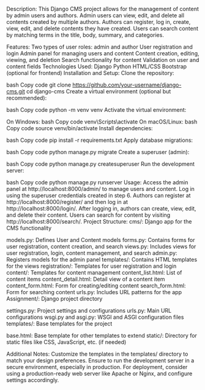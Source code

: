 Description:
This Django CMS project allows for the management of content by admin users and authors. Admin users can view, edit, and delete all contents created by multiple authors. Authors can register, log in, create, view, edit, and delete contents they have created. Users can search content by matching terms in the title, body, summary, and categories.

Features:
Two types of user roles: admin and author
User registration and login
Admin panel for managing users and content
Content creation, editing, viewing, and deletion
Search functionality for content
Validation on user and content fields
Technologies Used:
Django
Python
HTML/CSS
Bootstrap (optional for frontend)
Installation and Setup:
Clone the repository:

bash
Copy code
git clone https://github.com/your-username/django-cms.git
cd django-cms
Create a virtual environment (optional but recommended):

bash
Copy code
python -m venv venv
Activate the virtual environment:

On Windows:
bash
Copy code
venv\Scripts\activate
On macOS/Linux:
bash
Copy code
source venv/bin/activate
Install dependencies:

bash
Copy code
pip install -r requirements.txt
Apply database migrations:

bash
Copy code
python manage.py migrate
Create a superuser (admin):

bash
Copy code
python manage.py createsuperuser
Run the development server:

bash
Copy code
python manage.py runserver
Usage:
Access the admin panel at http://localhost:8000/admin/ to manage users and content. Log in using the superuser credentials created in step 6.
Authors can register at http://localhost:8000/register/ and then log in at http://localhost:8000/login/.
After logging in, authors can create, view, edit, and delete their content.
Users can search for content by visiting http://localhost:8000/search/.
Project Structure:
cms/: Django app for the CMS functionality

models.py: Defines User and Content models
forms.py: Contains forms for user registration, content creation, and search
views.py: Includes views for user registration, login, content management, and search
admin.py: Registers models for the admin panel
templates/: Contains HTML templates for the views
registration/: Templates for user registration and login
content/: Templates for content management
content_list.html: List of content items
content_detail.html: Detail view of a content item
content_form.html: Form for creating/editing content
search_form.html: Form for searching content
urls.py: Includes URL patterns for the app
Assignment/: Django project directory

settings.py: Project settings and configurations
urls.py: Main URL configurations
wsgi.py and asgi.py: WSGI and ASGI configuration files
templates/: Base templates for the project

base.html: Base template for other templates to extend
static/: Directory for static files like CSS, JavaScript, etc. (if needed)

Additional Notes:
Customize the templates in the templates/ directory to match your design preferences.
Ensure to run the development server in a secure environment, especially in production.
For deployment, consider using a production-ready web server like Apache or Nginx, and configure settings accordingly.